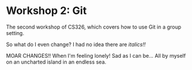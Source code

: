 # Workshop 2: Git

The second workshop of CS326, which covers how to use Git in a group setting.

So what do I even change?
I had no idea there are *italics!!*

MOAR CHANGES!! When I'm feeling lonely! Sad as I can be...
All by myself on an uncharted island in an endless sea.
